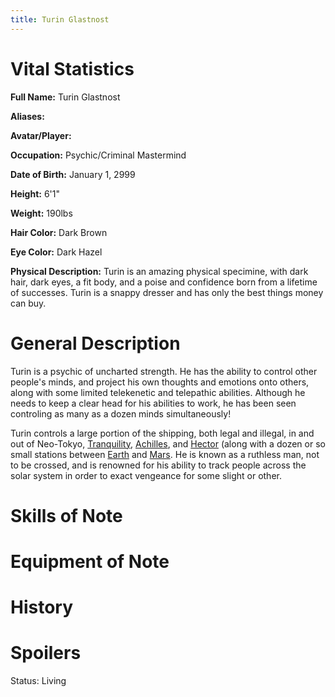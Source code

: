 ```yaml
---
title: Turin Glastnost
---
```


# Vital Statistics

**Full Name:** Turin Glastnost

**Aliases:**

**Avatar/Player:**

**Occupation:** Psychic/Criminal Mastermind

**Date of Birth:** January 1, 2999

**Height:** 6'1"

**Weight:** 190lbs

**Hair Color:** Dark Brown

**Eye Color:** Dark Hazel

**Physical Description:** Turin is an amazing physical specimine, with dark
hair, dark eyes, a fit body, and a poise and confidence born from a lifetime of
successes. Turin is a snappy dresser and has only the best things money can buy.

# General Description

Turin is a psychic of uncharted strength. He has the ability to control other
people's minds, and project his own thoughts and emotions onto others, along
with some limited telekenetic and telepathic abilities.  Although he needs to
keep a clear head for his abilities to work, he has been seen controling as many
as a dozen minds simultaneously\!

Turin controls a large portion of the shipping, both legal and illegal, in and
out of Neo-Tokyo, [Tranquility](../../places-future/tranquility),
[Achilles](../../places-future/achilles), and
[Hector](../../places-future/hector) (along with a dozen or so small stations
between [Earth](../../places-future/earth) and [Mars](../../places-future/mars).
He is known as a ruthless man, not to be crossed, and is renowned for his
ability to track people across the solar system in order to exact vengeance for
some slight or other.

# Skills of Note

# Equipment of Note

# History

# Spoilers

Status: Living
